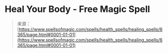 <!--yml
category: 未分类
date: 2024-06-12 18:40:57
-->

# Heal Your Body - Free Magic Spell

> 来源：[https://www.spellsofmagic.com/spells/health_spells/healing_spells/6365/page.html#0001-01-01](https://www.spellsofmagic.com/spells/health_spells/healing_spells/6365/page.html#0001-01-01)